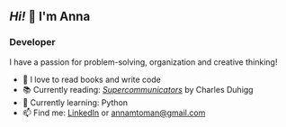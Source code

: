 ##  _Hi!_ 👋  I'm Anna

### Developer

I have a passion for problem-solving, organization and creative thinking!

- 🌟 I love to read books and write code
- 📚 Currently reading: [*Supercommunicators*](https://bookshop.org/p/books/supercommunicators-the-power-of-conversation-and-hidden-language-of-connection-charles-duhigg/20112446) by Charles Duhigg
- 🌱 Currently learning: Python
- 📫 Find me: [LinkedIn](https://www.linkedin.com/in/anna-toman/) or <annamtoman@gmail.com>

<!--
**annatoman/annatoman** is a ✨ _special_ ✨ repository because its `README.md` (this file) appears on your GitHub profile.

Here are some ideas to get you started:

- 🔭 I’m currently working on ...
- 🌱 I’m currently learning ...
- 👯 I’m looking to collaborate on ...
- 🤔 I’m looking for help with ...
- 💬 Ask me about ...
- 😄 Pronouns: ...
- ⚡ Fun fact: ...
-->
